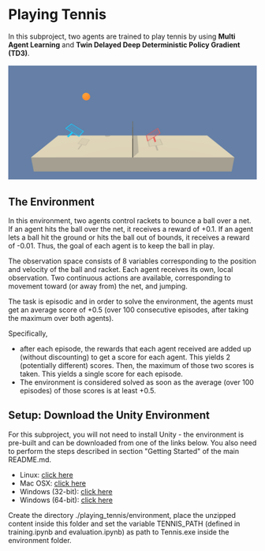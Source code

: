 # Playing Tennis

In this subproject, two agents are trained to play tennis by using __Multi Agent Learning__ and
__Twin Delayed Deep Deterministic Policy Gradient (TD3)__.  
<br>
![Trained Agent](images/tennis.gif)
<br>

## The Environment

In this environment, two agents control rackets to bounce a ball over a net. If an agent hits the ball over the net, 
it receives a reward of +0.1. If an agent lets a ball hit the ground or hits the ball out of bounds, it receives a 
reward of -0.01. Thus, the goal of each agent is to keep the ball in play.

The observation space consists of 8 variables corresponding to the position and velocity of the ball and racket. 
Each agent receives its own, local observation. Two continuous actions are available, corresponding to movement toward 
(or away from) the net, and jumping.

The task is episodic and in order to solve the environment, the agents must get an average score of +0.5 
(over 100 consecutive episodes, after taking the maximum over both agents).  

Specifically,

- after each episode, the rewards that each agent received are added up (without discounting) to get a score for each 
   agent. This yields 2 (potentially different) scores. Then, the maximum of those two scores is taken.
   This yields a single score for each episode.
- The environment is considered solved as soon as the average (over 100 episodes) of those scores is at least +0.5.


## Setup: Download the Unity Environment
For this subproject, you will not need to install Unity - the environment is pre-built and can be downloaded from one of 
the links below. You also need to perform the steps described in section "Getting Started" of the main README.md.

- Linux: [click here](https://s3-us-west-1.amazonaws.com/udacity-drlnd/P3/Tennis/Tennis_Linux.zip)
- Mac OSX: [click here](https://s3-us-west-1.amazonaws.com/udacity-drlnd/P3/Tennis/Tennis.app.zip)
- Windows (32-bit): [click here](https://s3-us-west-1.amazonaws.com/udacity-drlnd/P3/Tennis/Tennis_Windows_x86.zip)
- Windows (64-bit): [click here](https://s3-us-west-1.amazonaws.com/udacity-drlnd/P3/Tennis/Tennis_Windows_x86_64.zip)

Create the directory ./playing_tennis/environment, place the unzipped content inside this folder and set the 
variable TENNIS_PATH (defined in training.ipynb and evaluation.ipynb) as path to Tennis.exe inside the environment 
folder.